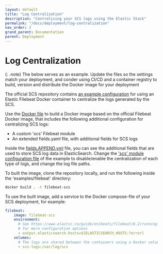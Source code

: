 ```yaml
---
layout: default
title: "Log Centralization"
description: "Centralizing your SCS logs using the Elastic Stack"
permalink: "/docs/deployment/log-centralization"
nav_order: 3
grand_parent: Documentation
parent: Deployment
---
```

# Log Centralization

{: .note}
The below serves as an example. Update the files so the settings match your
deployment, and conder using CI/CD and a container registry to build, version
and distribute the Docker image for your deployment

The official SCS repository contains
[an example configuration](https://github.com/Tom-Brouwer/simple-configuration-server/tree/master/examples/filebeat) for using an Elastic Filebeat Docker container to
centralize the logs generated by the SCS.

Use the [Docker file](https://github.com/Tom-Brouwer/simple-configuration-server/blob/master/examples/filebeat/dockerfile)
to build a Docker image based on the official Filebeat Docker image, that
includes the following additional configuration for centralizing SCS logs:
* A custom 'scs' Filebeat module
* An extended fields.yaml file, with additional fields for SCS logs

Inside the [fields.APPEND.yml](https://github.com/Tom-Brouwer/simple-configuration-server/blob/master/examples/filebeat/fields.APPEND.yml)
file, you can see the additional fields that are used to store SCS log data in
ElasticSearch. Change the ['scs' module configuration file](https://github.com/Tom-Brouwer/simple-configuration-server/blob/master/examples/filebeat/modules.d/scs.yml)
of the example to disable/enable the centralization of each type of logs, and
change the log file paths.

To built the image, clone the repository locally, and run the following inside
the 'examples/filebeat' directory:
```bash
docker build . -t filebeat-scs
```

To use the built image, add a service to the Docker compose-file of your SCS
deployment, for example:
```yaml
filebeat:
    image: filebeat-scs
    environment:
      # See https://www.elastic.co/guide/en/beats/filebeat/8.2/running-on-docker.html
      # for more configuration options
      - output.elasticsearch.hosts=${ELASTICSEARCH_HOSTS:?error}
    volumes:
      # The logs are shared between the containers using a Docker volume
      - scs-logs:/var/log/scs
```
